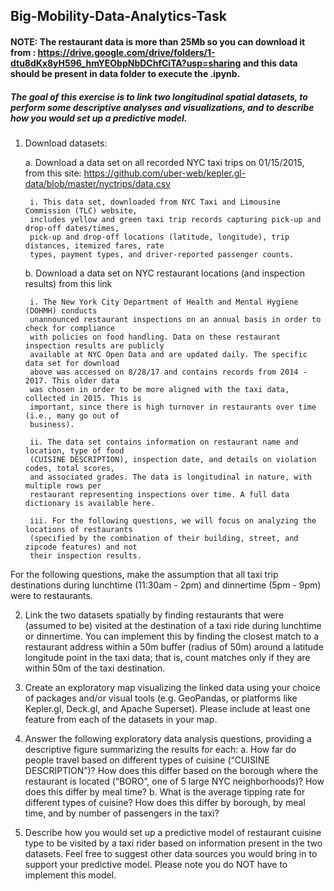 ## Big-Mobility-Data-Analytics-Task

#### NOTE: The restaurant data is more than 25Mb so you can download it from : https://drive.google.com/drive/folders/1-dtu8dKx8yH596_hmYEObpNbDChfCiTA?usp=sharing and this data should be present in data folder to execute the .ipynb.

##### The goal of this exercise is to link two longitudinal spatial datasets, to perform some descriptive analyses and visualizations, and to describe how you would set up a predictive model.


1. Download datasets:

    a. Download a data set on all recorded NYC taxi trips on 01/15/2015, from this site:
    https://github.com/uber-web/kepler.gl-data/blob/master/nyctrips/data.csv
    
        i. This data set, downloaded from NYC Taxi and Limousine Commission (TLC) website,
        includes yellow and green taxi trip records capturing pick-up and drop-off dates/times,
        pick-up and drop-off locations (latitude, longitude), trip distances, itemized fares, rate
        types, payment types, and driver-reported passenger counts.

    b. Download a data set on NYC restaurant locations (and inspection results) from this link
    
        i. The New York City Department of Health and Mental Hygiene (DOHMH) conducts
        unannounced restaurant inspections on an annual basis in order to check for compliance
        with policies on food handling. Data on these restaurant inspection results are publicly
        available at NYC Open Data and are updated daily. The specific data set for download
        above was accessed on 8/28/17 and contains records from 2014 - 2017. This older data
        was chosen in order to be more aligned with the taxi data, collected in 2015. This is
        important, since there is high turnover in restaurants over time (i.e., many go out of
        business).

        ii. The data set contains information on restaurant name and location, type of food
        (CUISINE DESCRIPTION), inspection date, and details on violation codes, total scores,
        and associated grades. The data is longitudinal in nature, with multiple rows per
        restaurant representing inspections over time. A full data dictionary is available here.

        iii. For the following questions, we will focus on analyzing the locations of restaurants
        (specified by the combination of their building, street, and zipcode features) and not
        their inspection results.

For the following questions, make the assumption that all taxi trip destinations during lunchtime (11:30am -
2pm) and dinnertime (5pm - 9pm) were to restaurants.

2. Link the two datasets spatially by finding restaurants that were (assumed to be) visited at the
destination of a taxi ride during lunchtime or dinnertime. You can implement this by finding the closest
match to a restaurant address within a 50m buffer (radius of 50m) around a latitude longitude point in
the taxi data; that is, count matches only if they are within 50m of the taxi destination.

3. Create an exploratory map visualizing the linked data using your choice of packages and/or visual
tools (e.g. GeoPandas, or platforms like Kepler.gl, Deck.gl, and Apache Superset). Please include at
least one feature from each of the datasets in your map.

4. Answer the following exploratory data analysis questions, providing a descriptive figure
summarizing the results for each:
a. How far do people travel based on different types of cuisine (“CUISINE DESCRIPTION”)? How
does this differ based on the borough where the restaurant is located (“BORO”, one of 5 large
NYC neighborhoods)? How does this differ by meal time?
b. What is the average tipping rate for different types of cuisine? How does this differ by borough,
by meal time, and by number of passengers in the taxi?

5. Describe how you would set up a predictive model of restaurant cuisine type to be visited by a taxi
rider based on information present in the two datasets. Feel free to suggest other data sources you
would bring in to support your predictive model. Please note you do NOT have to implement this model.

